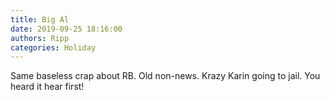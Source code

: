 ```yaml
---
title: Big Al
date: 2019-09-25 18:16:00
authors: Ripp
categories: Holiday
---
```


 Same baseless crap about RB. Old non-news.  Krazy Karin going to jail.  You heard it hear first!